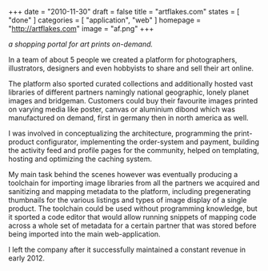 +++
date = "2010-11-30"
draft = false
title = "artflakes.com"
states = [ "done" ]
categories = [ "application", "web" ]
homepage = "http://artflakes.com"
image = "af.png"
+++


_a shopping portal for art prints on-demand._

In a team of about 5 people we created a platform for photographers, illustrators, designers and even hobbyists to share and sell their art online.

<!-- more -->

The platform also sported curated collections and additionally hosted vast libraries of different partners namingly national geographic, lonely planet images and bridgeman. Customers could buy their favourite images printed on varying media like poster, canvas or aluminium dibond which was manufactured on demand, first in germany then in north america as well.

I was involved in conceptualizing the architecture, programming the print-product configurator, implementing the order-system and payment, building the activity feed and profile pages for the community, helped on templating, hosting and optimizing the caching system.

My main task behind the scenes however was eventually producing a toolchain for importing image libraries from all the partners we acquired and sanitizing and mapping metadata to the platform, including pregenerating thumbnails for the various listings and types of image display of a single product. The toolchain could be used without programming knowledge, but it sported a code editor that would allow running snippets of mapping code across a whole set of metadata for a certain partner that was stored before being imported into the main web-application.

I left the company after it successfully maintained a constant revenue in early 2012.


